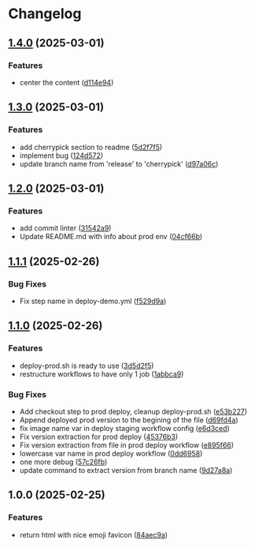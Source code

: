 # Changelog

## [1.4.0](https://github.com/yb172/deploydocus/compare/v1.3.0...v1.4.0) (2025-03-01)


### Features

* center the content ([d114e94](https://github.com/yb172/deploydocus/commit/d114e942bdec9e0b29768eff8de76ac79ed07e1a))

## [1.3.0](https://github.com/yb172/deploydocus/compare/v1.2.0...v1.3.0) (2025-03-01)


### Features

* add cherrypick section to readme ([5d2f7f5](https://github.com/yb172/deploydocus/commit/5d2f7f503d7b52e4bb7f61e026d0c7b56728f5ba))
* implement bug ([124d572](https://github.com/yb172/deploydocus/commit/124d572eb3f8e5ce34b9765bbeadf71ee77a98cc))
* update branch name from 'release' to 'cherrypick' ([d97a06c](https://github.com/yb172/deploydocus/commit/d97a06cbf1587aac58ca6384cef7fb4896e4cfbc))

## [1.2.0](https://github.com/yb172/deploydocus/compare/v1.1.1...v1.2.0) (2025-03-01)


### Features

* add commit linter ([31542a9](https://github.com/yb172/deploydocus/commit/31542a907ecc691b67ddd0a02c0a5a9e89c34785))
* Update README.md with info about prod env ([04cf66b](https://github.com/yb172/deploydocus/commit/04cf66be64866ea2a0390c594f93cdf05860c0a9))

## [1.1.1](https://github.com/yb172/deploydocus/compare/v1.1.0...v1.1.1) (2025-02-26)


### Bug Fixes

* Fix step name in deploy-demo.yml ([f529d9a](https://github.com/yb172/deploydocus/commit/f529d9af6e0aa65f5dff44436008d602c5d8c580))

## [1.1.0](https://github.com/yb172/deploydocus/compare/v1.0.0...v1.1.0) (2025-02-26)


### Features

* deploy-prod.sh is ready to use ([3d5d2f5](https://github.com/yb172/deploydocus/commit/3d5d2f515d18ab1f48bbc78ee76c7c1085545dbf))
* restructure workflows to have only 1 job ([1abbca9](https://github.com/yb172/deploydocus/commit/1abbca9c490b8d7f86aacbc12c4e0d53b955a4e2))


### Bug Fixes

* Add checkout step to prod deploy, cleanup deploy-prod.sh ([e53b227](https://github.com/yb172/deploydocus/commit/e53b22700b2429537a6f1ddcf2900cfa98a5e766))
* Append deployed prod version to the begining of the file ([d69fd4a](https://github.com/yb172/deploydocus/commit/d69fd4a1333a7344078c212fc2492b5fece67ae7))
* fix image name var in deploy staging workflow config ([e6d3ced](https://github.com/yb172/deploydocus/commit/e6d3ced26bc3d17b5fa288ed24d21e04d4b64266))
* Fix version extraction for prod deploy ([45376b3](https://github.com/yb172/deploydocus/commit/45376b347708433185baca31fd96fb118a225375))
* Fix version extraction from file in prod deploy workflow ([e895f66](https://github.com/yb172/deploydocus/commit/e895f665faf1cbfac3232eee5801f4b74d4b5f5d))
* lowercase var name in prod deploy workflow ([0dd6958](https://github.com/yb172/deploydocus/commit/0dd6958c87080627978a9ad3bb65e3d50a05c984))
* one more debug ([57c26fb](https://github.com/yb172/deploydocus/commit/57c26fb6b9b1522bd51e80f90e0fe90bf9aa3027))
* update command to extract version from branch name ([9d27a8a](https://github.com/yb172/deploydocus/commit/9d27a8a9b46990f392fd3a28ea322b65bea122a4))

## 1.0.0 (2025-02-25)


### Features

* return html with nice emoji favicon ([84aec9a](https://github.com/yb172/deploydocus/commit/84aec9a2fc3c13cb8cefbd3c868ac3720c51269f))
